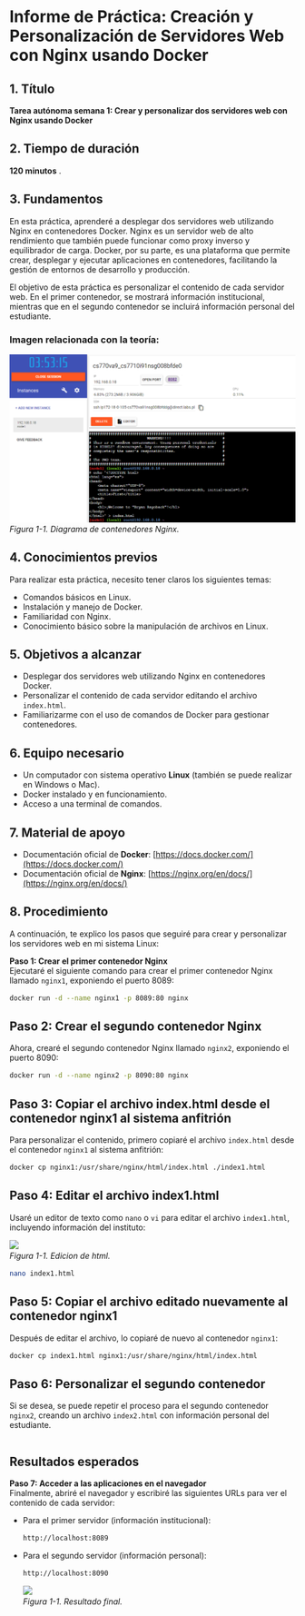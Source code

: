# Informe de Práctica: Creación y Personalización de Servidores Web con Nginx usando Docker

## 1. Título
**Tarea autónoma semana 1: Crear y personalizar dos servidores web con Nginx usando Docker**

## 2. Tiempo de duración
**120 minutos** .

## 3. Fundamentos

En esta práctica, aprenderé a desplegar dos servidores web utilizando Nginx en contenedores Docker. Nginx es un servidor web de alto rendimiento que también puede funcionar como proxy inverso y equilibrador de carga. Docker, por su parte, es una plataforma que permite crear, desplegar y ejecutar aplicaciones en contenedores, facilitando la gestión de entornos de desarrollo y producción.

El objetivo de esta práctica es personalizar el contenido de cada servidor web. En el primer contenedor, se mostrará información institucional, mientras que en el segundo contenedor se incluirá información personal del estudiante.

### Imagen relacionada con la teoría:
![Diagrama de contenedores Nginx](https://github.com/enriqueooo/informes-/blob/main/docker/imagen1.png)  
*Figura 1-1. Diagrama de contenedores Nginx.*

## 4. Conocimientos previos

Para realizar esta práctica, necesito tener claros los siguientes temas:

- Comandos básicos en Linux.
- Instalación y manejo de Docker.
- Familiaridad con Nginx.
- Conocimiento básico sobre la manipulación de archivos en Linux.

## 5. Objetivos a alcanzar

- Desplegar dos servidores web utilizando Nginx en contenedores Docker.
- Personalizar el contenido de cada servidor editando el archivo `index.html`.
- Familiarizarme con el uso de comandos de Docker para gestionar contenedores.

## 6. Equipo necesario

- Un computador con sistema operativo **Linux** (también se puede realizar en Windows o Mac).
- Docker instalado y en funcionamiento.
- Acceso a una terminal de comandos.

## 7. Material de apoyo

- Documentación oficial de **Docker**: [https://docs.docker.com/](https://docs.docker.com/)
- Documentación oficial de **Nginx**: [https://nginx.org/en/docs/](https://nginx.org/en/docs/)

## 8. Procedimiento

A continuación, te explico los pasos que seguiré para crear y personalizar los servidores web en mi sistema Linux:

**Paso 1: Crear el primer contenedor Nginx**  
Ejecutaré el siguiente comando para crear el primer contenedor Nginx llamado `nginx1`, exponiendo el puerto 8089:

```bash
docker run -d --name nginx1 -p 8089:80 nginx
```
## Paso 2: Crear el segundo contenedor Nginx

Ahora, crearé el segundo contenedor Nginx llamado `nginx2`, exponiendo el puerto 8090:

```bash
docker run -d --name nginx2 -p 8090:80 nginx
```
## Paso 3: Copiar el archivo index.html desde el contenedor nginx1 al sistema anfitrión

Para personalizar el contenido, primero copiaré el archivo `index.html` desde el contenedor `nginx1` al sistema anfitrión:

```bash
docker cp nginx1:/usr/share/nginx/html/index.html ./index1.html
```
## Paso 4: Editar el archivo index1.html

Usaré un editor de texto como `nano` o `vi` para editar el archivo `index1.html`, incluyendo información del instituto:

![](docker/imagen2.jpg)  
*Figura 1-1. Edicion de html.*

```bash
nano index1.html
```
## Paso 5: Copiar el archivo editado nuevamente al contenedor nginx1

Después de editar el archivo, lo copiaré de nuevo al contenedor `nginx1`:

```bash
docker cp index1.html nginx1:/usr/share/nginx/html/index.html
```
## Paso 6: Personalizar el segundo contenedor 

Si se desea, se puede repetir el proceso para el segundo contenedor `nginx2`, creando un archivo `index2.html` con información personal del estudiante.
```
````
## Resultados esperados

**Paso 7: Acceder a las aplicaciones en el navegador**  
Finalmente, abriré el navegador y escribiré las siguientes URLs para ver el contenido de cada servidor:

- Para el primer servidor (información institucional):  
  ```bash
  http://localhost:8089
  ```
- Para el segundo servidor (información personal):
  ```bash
  http://localhost:8090
  ```
  ![](docker/imagen3.jpg)  
*Figura 1-1. Resultado final.*
